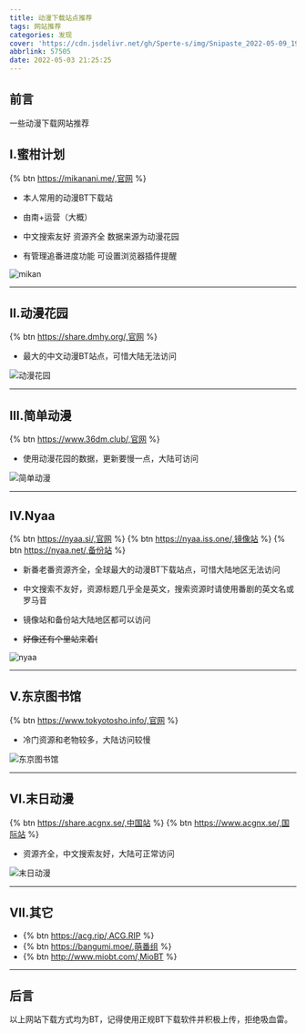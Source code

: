 ```yaml
---
title: 动漫下载站点推荐
tags: 网站推荐
categories: 发现
cover: 'https://cdn.jsdelivr.net/gh/Sperte-s/img/Snipaste_2022-05-09_19-06-55.jpg'
abbrlink: 57505
date: 2022-05-03 21:25:25
---
```

## 前言

一些动漫下载网站推荐

## Ⅰ.蜜柑计划

{% btn https://mikanani.me/,官网 %}

- 本人常用的动漫BT下载站

- 由南+运营（大概）

- 中文搜索友好 资源齐全 数据来源为动漫花园

- 有管理追番进度功能 可设置浏览器插件提醒

![mikan](https://cdn.jsdelivr.net/gh/Sperte-s/img/mikan.jpg)

---------------

## Ⅱ.动漫花园

{% btn https://share.dmhy.org/,官网 %}

- 最大的中文动漫BT站点，可惜大陆无法访问

![动漫花园](https://cdn.jsdelivr.net/gh/Sperte-s/img/%E5%8A%A8%E6%BC%AB%E8%8A%B1%E5%9B%AD.jpg)

---------------

## Ⅲ.简单动漫

{% btn https://www.36dm.club/,官网 %}

- 使用动漫花园的数据，更新要慢一点，大陆可访问

![简单动漫](https://cdn.jsdelivr.net/gh/Sperte-s/img/%E7%AE%80%E5%8D%95%E5%8A%A8%E6%BC%AB.jpg)

---------------

## Ⅳ.Nyaa

{% btn https://nyaa.si/,官网 %}
{% btn https://nyaa.iss.one/,镜像站 %}
{% btn https://nyaa.net/,备份站 %}

- 新番老番资源齐全，全球最大的动漫BT下载站点，可惜大陆地区无法访问

- 中文搜索不友好，资源标题几乎全是英文，搜索资源时请使用番剧的英文名或罗马音

- 镜像站和备份站大陆地区都可以访问

- ~~好像还有个里站来着(~~

![nyaa](https://cdn.jsdelivr.net/gh/Sperte-s/img/nyaa.jpg)

---------------

## Ⅴ.东京图书馆

{% btn https://www.tokyotosho.info/,官网 %}

- 冷门资源和老物较多，大陆访问较慢

![东京图书馆](https://cdn.jsdelivr.net/gh/Sperte-s/img/%E4%B8%9C%E4%BA%AC%E5%9B%BE%E4%B9%A6%E9%A6%86.jpg)

---------------

## Ⅵ.末日动漫

{% btn https://share.acgnx.se/,中国站 %}
{% btn https://www.acgnx.se/,国际站 %}

- 资源齐全，中文搜索友好，大陆可正常访问

![末日动漫](https://cdn.jsdelivr.net/gh/Sperte-s/img/%E6%9C%AB%E6%97%A5%E5%8A%A8%E6%BC%AB.jpg)

---------------

## Ⅶ.其它

- {% btn https://acg.rip/,ACG.RIP %}
- {% btn https://bangumi.moe/,萌番组 %}
- {% btn http://www.miobt.com/,MioBT %}

---------------

## 后言

以上网站下载方式均为BT，记得使用正规BT下载软件并积极上传，拒绝吸血雷。
